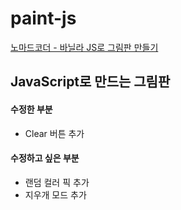 # paint-js
[노마드코더 - 바닐라 JS로 그림판 만들기](https://nomadcoders.co/javascript-for-beginners-2/lobby)  

## JavaScript로 만드는 그림판
#### 수정한 부분
- Clear 버튼 추가

#### 수정하고 싶은 부분
- 랜덤 컬러 픽 추가
- 지우개 모드 추가